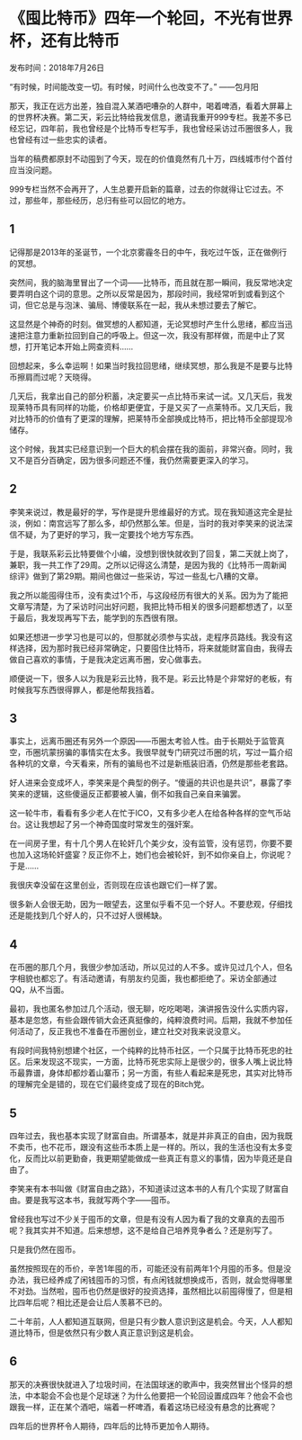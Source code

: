 # 《囤比特币》四年一个轮回，不光有世界杯，还有比特币

发布时间：2018年7月26日

“有时候，时间能改变一切。有时候，时间什么也改变不了。” ——包月阳

那天，我正在远方出差，独自混入某酒吧嘈杂的人群中，喝着啤酒，看着大屏幕上的世界杯决赛。第二天，彩云比特给我发信息，邀请我重开999专栏。我差不多已经忘记，四年前，我也曾经是个比特币专栏写手，我也曾经采访过币圈很多人，我也曾经有过一些忠实的读者。

当年的稿费都原封不动囤到了今天，现在的价值竟然有几十万，四线城市付个首付应当没问题。

999专栏当然不会再开了，人生总要开启新的篇章，过去的你就得让它过去。不过，那些年，那些经历，总归有些可以回忆的地方。

##  1

记得那是2013年的圣诞节，一个北京雾霾冬日的中午，我吃过午饭，正在做例行的冥想。

突然间，我的脑海里冒出了一个词——比特币，而且就在那一瞬间，我反常地决定要弄明白这个词的意思。之所以反常是因为，那段时间，我经常听到或看到这个词，但它总是与泡沫、骗局、博傻联系在一起，我从未想过要去了解它。

这显然是个神奇的时刻。做冥想的人都知道，无论冥想时产生什么思绪，都应当迅速把注意力重新拉回到自己的呼吸上。但这一次，我没有那样做，而是中止了冥想，打开笔记本开始上网查资料……

回想起来，多么幸运啊！如果当时我拉回思绪，继续冥想，那么我是不是要与比特币擦肩而过呢？天晓得。

几天后，我拿出自己的部分积蓄，决定要买一点比特币来试一试。又几天后，我发现莱特币具有同样的功能，价格却更便宜，于是又买了一点莱特币。又几天后，我对比特币的价值有了更深的理解，把莱特币全部换成比特币，把比特币全部提现冷储存。

这个时候，我其实已经意识到一个巨大的机会摆在我的面前，非常兴奋。同时，我又不是百分百确定，因为很多问题还不懂，我仍然需要更深入的学习。

## 2

李笑来说过，教是最好的学，写作是提升思维最好的方式。现在我知道这完全是扯淡，例如：南宫远写了那么多，却仍然那么笨。但是，当时的我对李笑来的说法深信不疑，为了更好的学习，我一定要找个地方写东西。

于是，我联系彩云比特要做个小编，没想到很快就收到了回复，第二天就上岗了，兼职，我一共工作了29周。之所以记得这么清楚，是因为我的《比特币一周新闻综评》做到了第29期。期间也做过一些采访，写过一些乱七八糟的文章。

我之所以能囤得住币，没有卖过1个币，与这段经历有很大的关系。因为为了能把文章写清楚，为了采访时问出好问题，我把比特币相关的很多问题都想透了，以至于最后，我发现再写下去，能学到的东西很有限。

如果还想进一步学习也是可以的，但那就必须参与实战，走程序员路线。我没有这样选择，因为那时我已经非常确定，只要囤住比特币，将来就能财富自由，我得去做自己喜欢的事情，于是我决定远离币圈，安心做事去。

顺便说一下，很多人以为我是彩云比特，我不是。彩云比特是个非常好的老板，有时候我写东西很得罪人，都是他帮我挡着。

## 3

事实上，远离币圈还有另外一个原因——币圈太考验人性。由于长期处于监管真空，币圈坑蒙拐骗的事情实在太多。我很早就专门研究过币圈的坑，写过一篇介绍各种坑的文章，今天看来，所有的骗局也不过是新瓶装旧酒，仍然是那些老套路。

好人进来会变成坏人，李笑来是个典型的例子。“傻逼的共识也是共识”，暴露了李笑来的逻辑，这些傻逼反正都要被人骗，倒不如我自己亲自来骗罢。

这一轮牛市，看看有多少老人在忙于ICO，又有多少老人在给各种各样的空气币站台。这让我想起了另一个神奇国度时常发生的强奸案。

在一间房子里，有十几个男人在轮奸几个美少女，没有监管，没有惩罚，你要不要也加入这场轮奸盛宴？反正你不上，她们也会被轮奸，到不如你亲自上，你说呢？于是……

我很庆幸没留在这里创业，否则现在应该也跟它们一样了罢。

很多新人会很无助，因为一眼望去，这里似乎看不见一个好人。不要悲观，仔细找还是能找到几个好人的，只不过好人很稀缺。

## 4

在币圈的那几个月，我很少参加活动，所以见过的人不多。或许见过几个人，但名字相貌也都忘了。有活动邀请，有朋友约见面，我也都拒绝了。采访全部通过QQ，从不当面。

最初，我也匿名参加过几个活动，很无聊，吃吃喝喝，演讲报告没什么实质内容，基本是忽悠，有些会跟传销大会还真挺像的，纯粹浪费时间。后期，我就不参加任何活动了，反正我也不准备在币圈创业，建立社交对我来说没意义。

有段时间我特别想建个社区，一个纯粹的比特币社区，一个只属于比特币死忠的社区。后来发现这不现实，一方面，比特币死忠实际上是很少的，很多人嘴上说比特币最靠谱，身体却都炒着山寨币；另一方面，有些人看起来是死忠，其实对比特币的理解完全是错的，现在它们最终变成了现在的Bitch党。

## 5

四年过去，我也基本实现了财富自由。所谓基本，就是并非真正的自由，因为我既不卖币，也不花币，跟没有这些币本质上是一样的。所以，我的生活也没有太多变化，反而比以前更勤奋，我更期望能做成一些真正有意义的事情，因为毕竟还是自由了。

李笑来有本书叫做《财富自由之路》，不知道读过这本书的人有几个实现了财富自由。要是我写这本书，我就写两个字——囤币。

曾经我也写过不少关于囤币的文章，但是有没有人因为看了我的文章真的去囤币呢？我其实并不知道。后来想想，这不是给自己培养竞争者么？还是别写了。

只是我仍然在囤币。

虽然按照现在的币价，辛苦1年囤的币，可能还没有前两年1个月囤的币多。但是没办法，我已经养成了闲钱囤币的习惯，有点闲钱就想换成币，否则，就会觉得哪里不对劲。当然啦，囤币也仍然是很好的投资选择，虽然相比以前囤得慢了，但是相比四年后呢？相比还是会让后人羡慕不已的。

二十年前，人人都知道互联网，但是只有少数人意识到这是机会。今天，人人都知道比特币，但是依然只有少数人真正意识到这是机会。

## 6

那天的决赛很快就进入了垃圾时间，在法国球迷的歌声中，我突然冒出个怪异的想法，中本聪会不会也是个足球迷？为什么他要把一个轮回设置成四年？他会不会也跟我一样，正在某个酒吧，端着一杯啤酒，看着这场已经没有悬念的比赛呢？

四年后的世界杯令人期待，四年后的比特币更加令人期待。 